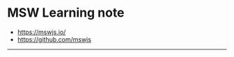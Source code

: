 <!--
{
  "type": "learn",
  "tags": ["msw"]
}
-->
# MSW Learning note
- https://mswjs.io/
- https://github.com/mswjs

---

